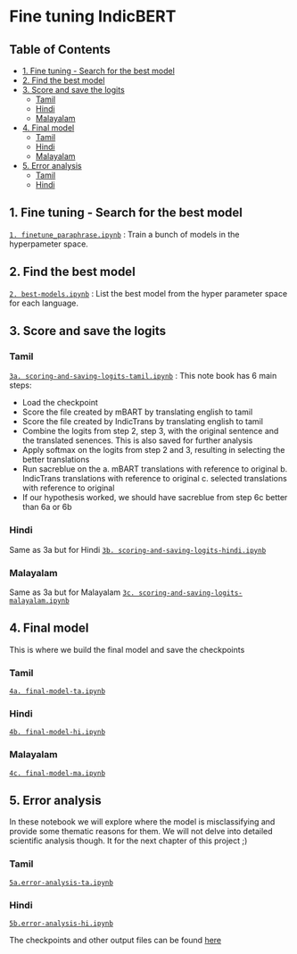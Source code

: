 # Fine tuning IndicBERT

## Table of Contents  
- [1. Fine tuning - Search for the best model](#Model-Exploration)  
- [2. Find the best model ](#Find-the-best-model)
- [3. Score and save the logits](#score)
    - [Tamil](#tamil)
    - [Hindi](#hindi) 
    - [Malayalam](#malayalam) 
- [4. Final model](#final)
    - [Tamil](#4tamil)
    - [Hindi](#4hindi) 
    - [Malayalam](#4malayalam)
- [5. Error analysis](#error)
    - [Tamil](#5tamil)
    - [Hindi](#5hindi) 
  

## 1. Fine tuning - Search for the best model <a name="Model-Exploration"></a>
[`1. finetune_paraphrase.ipynb`](1.%20finetune_paraphrase.ipynb) : Train a bunch of models in the hyperpameter space.

## 2. Find the best model <a name="Find-the-best-model"></a>
[`2. best-models.ipynb`](2.%20best-models.ipynb) : List the best model from the hyper parameter space for each language.


## 3. Score and save the logits <a name="score"></a>
### Tamil <a name="tamil"></a>
[`3a. scoring-and-saving-logits-tamil.ipynb`](3a.%20scoring-and-saving-logits-tamil.ipynb) : 
This note book has 6 main steps:

* Load the checkpoint
* Score the file created by mBART by translating english to tamil
* Score the file created by IndicTrans by translating english to tamil
* Combine the logits from step 2, step 3, with the original sentence and the translated senences. This is also saved for further analysis
* Apply softmax on the logits from step 2 and 3, resulting in selecting the better translations
* Run sacreblue on the a. mBART translations with reference to original b. IndicTrans translations with reference to original c. selected translations with reference to original
* If our hypothesis worked, we should have sacreblue from step 6c better than 6a or 6b

### Hindi <a name="hindi"></a>
Same as 3a but for Hindi
[`3b. scoring-and-saving-logits-hindi.ipynb`](3b.%20scoring-and-saving-logits-hindi.ipynb) 

### Malayalam <a name="malayalam"></a>
Same as 3a but for Malayalam
[`3c. scoring-and-saving-logits-malayalam.ipynb`](3c.%20scoring-and-saving-logits-malayalam.ipynb) 

## 4. Final model <a name="final"></a> 
This is where we build the final model and save the checkpoints
### Tamil <a name="4tamil"></a>
[`4a. final-model-ta.ipynb`](4a.%20final-model-ta.ipynb)

### Hindi <a name="4hindi"></a>
[`4b. final-model-hi.ipynb`](4b.%20final-model-hi.ipynb)

### Malayalam <a name="4malayalam"></a>
[`4c. final-model-ma.ipynb`](4c.%20final-model-ma.ipynb)


## 5. Error analysis <a name="error"></a>
In these notebook we will explore where the model is misclassifying and provide some thematic reasons for them. We will not delve into detailed scientific analysis though. It for the next chapter of this project ;)

### Tamil <a name="5tamil"></a>
[`5a.error-analysis-ta.ipynb`](5a.error-analysis-ta.ipynb)

### Hindi <a name="5hindi"></a>
[`5b.error-analysis-hi.ipynb`](5b.error-analysis-hi.ipynb)




The checkpoints and other output files can be found [here](https://drive.google.com/drive/folders/1rm0M1_W_WtV51RiV6SiAoqBrAJxSrRYa)
